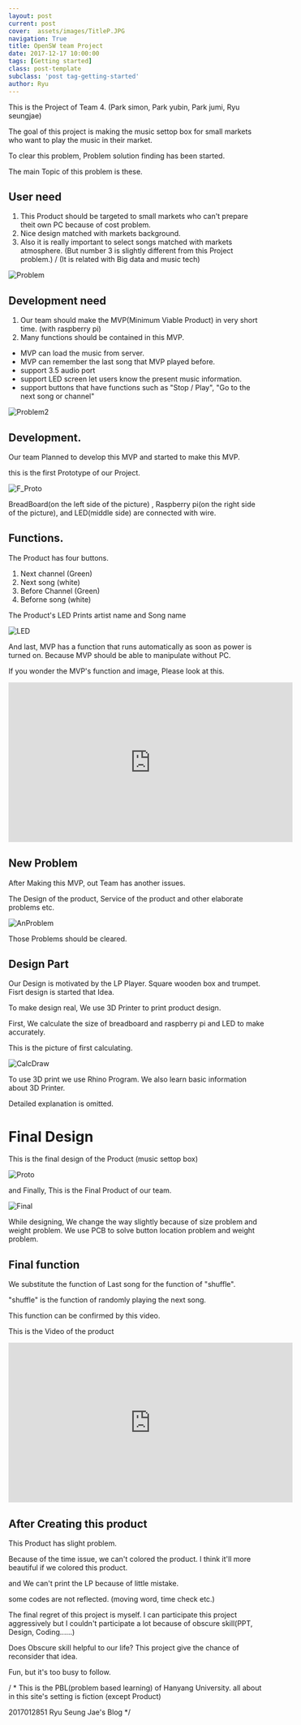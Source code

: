 ```yaml
---
layout: post
current: post
cover:  assets/images/TitleP.JPG
navigation: True
title: OpenSW team Project
date: 2017-12-17 10:00:00
tags: [Getting started]
class: post-template
subclass: 'post tag-getting-started'
author: Ryu
---
```


This is the Project of Team 4. (Park simon, Park yubin, Park jumi, Ryu seungjae)

The goal of this project is making the music settop box for small markets who want to play the music in their market.

To clear this problem, Problem solution finding has been started.

The main Topic of this problem is these.

## User need

1. This Product should be targeted to small markets who can't prepare theit own PC because of cost problem.
2. Nice design matched with markets background.
3. Also it is really important to select songs matched with markets atmosphere.
(But number 3 is slightly different from this Project problem.) / (It is related with Big data and music tech)

![Problem](../assets/images/Problem.JPG)

## Development need

1. Our team should make the MVP(Minimum Viable Product) in very short time. (with raspberry pi)
2. Many functions should be contained in this MVP.
- MVP can load the music from server.
- MVP can remember the last song that MVP played before.
- support 3.5 audio port
- support LED screen let users know the present music information.
- support buttons that have functions such as "Stop / Play", "Go to the next song or channel"

![Problem2](../assets/images/Problem2.JPG)


## Development.

Our team Planned to develop this MVP and started to make this MVP.

this is the first Prototype of our Project.

![F_Proto](../assets/images/F_Proto.jpg)

BreadBoard(on the left side of the picture) , Raspberry pi(on the right side of the picture), and LED(middle side) are connected with wire.

## Functions.

The Product has four buttons.

1. Next channel (Green) 
2. Next song (white)
3. Before Channel (Green)
4. Beforne song (white)

The Product's LED Prints artist name and Song name

![LED](../assets/images/LED.JPG)

And last, MVP has a function that runs automatically as soon as power is turned on.
Because MVP should be able to manipulate without PC.

If you wonder the MVP's function and image, Please look at this.

<iframe width="560" height="315" src="https://www.youtube.com/embed/B2usuko9lOo" frameborder="0" gesture="media" allow="encrypted-media" allowfullscreen></iframe>


## New Problem

After Making this MVP, out Team has another issues.

The Design of the product, Service of the product and other elaborate problems etc.

![AnProblem](../assets/images/anProblem.JPG)

Those Problems should be cleared.


## Design Part

Our Design is motivated by the LP Player. Square wooden box and trumpet. Fisrt design is started that Idea.

To make design real, We use 3D Printer to print product design.

First, We calculate the size of breadboard and raspberry pi and LED to make accurately.

This is the picture of first calculating.

![CalcDraw](../assets/images/Draw.png)

To use 3D print we use Rhino Program. We also learn basic information about 3D Printer.

Detailed explanation is omitted.


# Final Design

This is the final design of the Product (music settop box)

![Proto](../assets/images/Proto.png)

and Finally, This is the Final Product of our team.

![Final](../assets/images/Final.jpg)


While designing, We change the way slightly because of size problem and weight problem.
We use PCB to solve button location problem and weight problem.



## Final function

We substitute the function of Last song for the function of "shuffle".

"shuffle" is the function of randomly playing the next song.

This function can be confirmed by this video.

This is the Video of the product

<iframe width="560" height="315" src="https://www.youtube.com/embed/kKxWjJZ46Ho" frameborder="0" gesture="media" allow="encrypted-media" allowfullscreen></iframe>



## After Creating this product

This Product has slight problem.

Because of the time issue, we can't colored the product. I think it'll more beautiful if we colored this product.

and We can't print the LP because of little mistake.

some codes are not reflected. (moving word, time check etc.)

The final regret of this project is myself. I can participate this project aggressively but I couldn't participate a lot because of obscure skill(PPT, Design, Coding......)

Does Obscure skill helpful to our life? This project give the chance of reconsider that idea.

Fun, but it's too busy to follow.

/ * This is the PBL(problem based learning) of Hanyang University. all about in this site's setting is fiction (except Product)

2017012851 Ryu Seung Jae's Blog */





